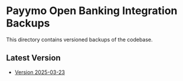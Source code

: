 # Payymo Open Banking Integration Backups

This directory contains versioned backups of the codebase.

## Latest Version

- [Version 2025-03-23](version_2025-03-23/version_info.md)